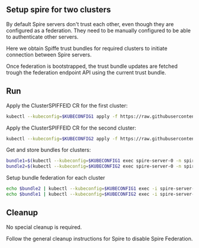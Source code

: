## Setup spire for two clusters

By default Spire servers don't trust each other, even though they are configured as a federation.
They need to be manually configured to be able to authenticate other servers.

Here we obtain Spiffe trust bundles for required clusters to initiate connection between Spire servers.

Once federation is bootstrapped, the trust bundle updates are fetched trough the federation endpoint API using the current trust bundle.

## Run

Apply the ClusterSPIFFEID CR for the first cluster:
```bash
kubectl --kubeconfig=$KUBECONFIG1 apply -f https://raw.githubusercontent.com/networkservicemesh/deployments-k8s/dfd467af41304c5ce6bb6afdbdc33dee77f94efc/examples/interdomain/spiffe_federation/cluster1-spiffeid-template.yaml
```

Apply the ClusterSPIFFEID CR for the second cluster:
```bash
kubectl --kubeconfig=$KUBECONFIG2 apply -f https://raw.githubusercontent.com/networkservicemesh/deployments-k8s/dfd467af41304c5ce6bb6afdbdc33dee77f94efc/examples/interdomain/spiffe_federation/cluster2-spiffeid-template.yaml
```

Get and store bundles for clusters:
```bash
bundle1=$(kubectl --kubeconfig=$KUBECONFIG1 exec spire-server-0 -n spire -- bin/spire-server bundle show -format spiffe)
bundle2=$(kubectl --kubeconfig=$KUBECONFIG2 exec spire-server-0 -n spire -- bin/spire-server bundle show -format spiffe)
```

Setup bundle federation for each cluster
```bash
echo $bundle2 | kubectl --kubeconfig=$KUBECONFIG1 exec -i spire-server-0 -n spire -- bin/spire-server bundle set -format spiffe -id "spiffe://nsm.cluster2"
echo $bundle1 | kubectl --kubeconfig=$KUBECONFIG2 exec -i spire-server-0 -n spire -- bin/spire-server bundle set -format spiffe -id "spiffe://nsm.cluster1"
```

## Cleanup

No special cleanup is required.

Follow the general cleanup instructions for Spire to disable Spire Federation.
